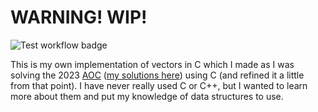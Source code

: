 # WARNING! WIP!

![Test workflow badge](https://github.com/Frytak/CVector/actions/workflows/test.yaml/badge.svg)

This is my own implementation of vectors in C which I made as I was solving the 2023 [AOC](https://adventofcode.com/about) ([my solutions here](https://github.com/Frytak/AdventOfCode2023)) using C (and refined it a little from that point). I have never really used C or C++, but I wanted to learn more about them and put my knowledge of data structures to use.
